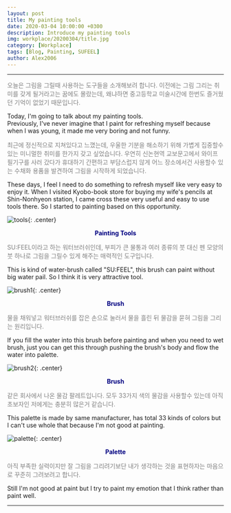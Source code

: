 ```yaml
---
layout: post
title: My painting tools
date: 2020-03-04 10:00:00 +0300
description: Introduce my painting tools
img: workplace/20200304/title.jpg
category: [Workplace]
tags: [Blog, Painting, SUFEEL]
author: Alex2006
---
```

  
  
------
<span style="color:gray">
오늘은 그림을 그릴때 사용하는 도구들을 소개해보려 합니다.
이전에는 그림 그리는 취미를 갖게 될거라고는 꿈에도 몰랐는데,
왜냐하면 중고등학교 미술시간에 한번도 즐거웠던 기억이 없었기 때문입니다.
</span>  

> <span style="color:silver">
Today, I'm going to talk about my painting tools.  
Previously, I've never imagine that I paint for refreshing myself because when I was young, it made me very boring and not funny.
</span>

<span style="color:gray">
최근에 정신적으로 지쳐있다고 느꼈는데, 우울한 기분을 해소하기 위해 가볍게 집중할수 있는 미니멀한 취미를 한가지 갖고 싶었습니다.
우연히 신논현역 교보문고에서 와이프 필기구를 사러 갔다가 휴대하기 간편하고 부담스럽지 않게 어느 장소에서건 사용할수 있는 수채화 용품을 발견하여 그림을 시작하게 되었습니다.
</span>

> <span style="color:silver">
These days, I feel I need to do something to refresh myself like very easy to enjoy it. When I visited Kyobo-book store for buying my wife's pencils at Shin-Nonhyeon station, I came cross these very useful and easy to use tools there. So I started to painting based on this opportunity.
</span>

![tools]({{site.baseurl}}/assets/img/workplace/20200304/tools.jpg){: .center}
**<center><span style="color:navy">Painting Tools</span></center>** 

<span style="color:gray">
SU:FEEL이라고 하는 워터브러쉬인데, 부피가 큰 물통과 여러 종류의 붓 대신 펜 모양의 붓 하나로 그림을 그릴수 있게 해주는 매력적인 도구입니다.
</span>

> <span style="color:silver">
This is kind of water-brush called "SU:FEEL", this brush can paint without big water pail. So I think it is very attractive tool.
</span>

![brush1]({{site.baseurl}}/assets/img/workplace/20200304/brush1.jpg){: .center}
**<center><span style="color:navy">Brush</span></center>** 

<span style="color:gray">
물을 채워넣고 워터브러쉬를 잡은 손으로 눌러서 물을 흘린 뒤 물감을 묻혀 그림을 그리는 원리입니다.
</span>

> <span style="color:silver">
If you fill the water into this brush before painting and when you need to wet brush, just you can get this through pushing the brush's body and flow the water into palette.
</span>

![brush2]({{site.baseurl}}/assets/img/workplace/20200304/brush2.jpg){: .center}
**<center><span style="color:navy">Brush</span></center>**  

<span style="color:gray">
같은 회사에서 나온 물감 팔레트입니다. 모두 33가지 색의 물감을 사용할수 있는데 아직 초보자인 저에게는 충분히 많은거 같습니다.
</span>

> <span style="color:silver">
This palette is made by same manufacturer, has total 33 kinds of colors but I can't use whole that because I'm not good at painting.
</span>

![palette]({{site.baseurl}}/assets/img/workplace/20200304/palette.jpg){: .center}
**<center><span style="color:navy">Palette</span></center>**  

<span style="color:gray">
아직 부족한 실력이지만 잘 그림을 그리려기보단 내가 생각하는 것을 표현하자는 마음으로 꾸준히 그려보려고 합니다.
</span>

> <span style="color:silver">
Still I'm not good at paint but I try to paint my emotion that I think rather than paint well.
</span>

------
